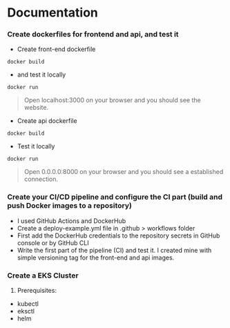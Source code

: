 # Documentation 

### Create dockerfiles for frontend and api, and test it
- Create front-end dockerfile
```
docker build
```
- and test it locally
```
docker run
```
> Open localhost:3000 on your browser and you should see the website.

- Create api dockerfile
```
docker build
```
- Test it locally
```
docker run
```
> Open 0.0.0.0:8000 on your browser and you should see a established connection.

### Create your CI/CD pipeline and configure the CI part (build and push Docker images to a repository)
- I used GitHub Actions and DockerHub
- Create a deploy-example.yml file in .github > workflows folder
- First add the DockerHub credentials to the repository secrets in GitHub console or by GitHub CLI
- Write the first part of the pipeline (CI) and test it. I created mine with simple versioning tag for the front-end and api images.

### Create a EKS Cluster
1. Prerequisites:
  - kubectl
  - eksctl
  - helm
